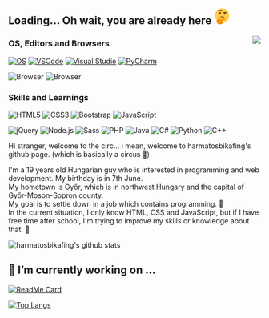 ## Loading... Oh wait, you are already here <img src="5176_thinking.gif">

<img align="right" src="https://cbswire.dk/wp-content/uploads/2019/01/giphy-muppet.gif">

### OS, Editors and Browsers
[![OS](https://img.shields.io/badge/OS-Windows-informational?style=flat-square&logo=windows&logoColor=white)](https://en.wikipedia.org/wiki/Microsoft_Windows)
[![VSCode](https://img.shields.io/badge/Editor-VSCode-blue?style=flat-square&logo=visual-studio-code&logoColor=white)](https://code.visualstudio.com/)
[![Visual Studio](https://img.shields.io/badge/Editor-Visual_Studio-blue?style=flat-square&logo=visual-studio&logoColor=white)](https://visualstudio.microsoft.com/)
[![PyCharm](https://img.shields.io/badge/Editor-PyCharm-blue?style=flat-square&logo=pycharm&logoColor=white)](https://www.jetbrains.com/pycharm/)

![Browser](https://img.shields.io/badge/BROWSER-Chrome-292e33?style=flat-square&logo=google-chrome&logoColor=fff)
![Browser](https://img.shields.io/badge/BROWSER-Opera-292e33?style=flat-square&logo=opera&logoColor=fff)

### Skills and Learnings

![HTML5](https://img.shields.io/badge/_-HTML5-292e33?style=flat-square&logo=html5&logoColor=white)
![CSS3](https://img.shields.io/badge/_-CSS3-292e33?style=flat-square&logo=css3)
![Bootstrap](https://img.shields.io/badge/_-Bootstrap-292e33?style=flat-square&logo=bootstrap)
![JavaScript](https://img.shields.io/badge/_-JavaScript-292e33?style=flat-square&logo=javascript&logoColor=fff)

![jQuery](https://img.shields.io/badge/_-jQuery-292e33?style=flat-square&logo=jQuery&logoColor=fff)
![Node.js](https://img.shields.io/badge/_-Node.js-292e33?style=flat-square&logo=node.js&logoColor=white)
![Sass](https://img.shields.io/badge/_-Sass-292e33?style=flat-square&logo=sass&logoColor=white)
![PHP](https://img.shields.io/badge/_-PHP-292e33?style=flat-square&logo=php&logoColor=white)
![Java](https://img.shields.io/badge/_-Java-292e33?style=flat-square&logo=java&logoColor=white)
![C#](https://img.shields.io/badge/_-C%23-292e33?style=flat-square&logo=c-sharp&logoColor=white)
![Python](https://img.shields.io/badge/_-Python-292e33?style=flat-square&logo=python&logoColor=white)
![C++](https://img.shields.io/badge/_-C/C++-292e33?style=flat-square&logo=c%2B%2B&logoColor=white)


Hi stranger, welcome to the circ... i mean, welcome to harmatosbikafing's github page. (which is basically a circus :circus_tent:)

I'm a 19 years old Hungarian guy who is interested in programming and web development. My birthday is in 7th June.<br>
My hometown is Győr, which is in northwest Hungary and the capital of Győr-Moson-Sopron county.<br>
My goal is to settle down in a job which contains programming. 🤔<br>
In the current situation, I only know HTML, CSS and JavaScript, but if I have free time after school, I'm trying to improve my skills or knowledge about that. :angel:<br>

![harmatosbikafing's github stats](https://github-readme-stats.vercel.app/api?username=harmatosbikafing&show_icons=true&theme=radical)

## 🔭 I’m currently working on ...
[![ReadMe Card](https://github-readme-stats.vercel.app/api/pin/?username=harmatosbikafing&repo=webpage&show_owner&theme=dracula)](https://github.com/harmatosbikafing/webpage)

[![Top Langs](https://github-readme-stats.vercel.app/api/top-langs/?username=harmatosbikafing&layout=compact&theme=dracula)](https://github.com/harmatosbikafing/webpage)
